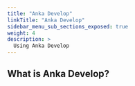 ```yaml
---
title: "Anka Develop"
linkTitle: "Anka Develop"
sidebar_menu_sub_sections_exposed: true
weight: 4
description: >
  Using Anka Develop
---
```


## What is Anka Develop?